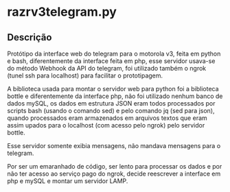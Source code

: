 # razrv3telegram.py

## Descrição
Protótipo da interface web do telegram para o motorola v3, feita em python e bash, diferentemente da interface feita em php, esse servidor usava-se do método Webhook da API do telegram, foi utilizado também o ngrok (tunel ssh para localhost) para facilitar o prototipagem. 

A biblioteca usada para montar o servidor web para python foi a biblioteca bottle e diferentemente da interface php, não foi utilizado nenhum banco de dados mySQL, os dados em estrutura JSON eram todos processados por scripts bash (usando o comando sed) e pelo comando jq (sed para json), quando processados eram armazenados em arquivos textos que eram assim upados para o localhost (com acesso pelo ngrok) pelo servidor bottle.

Esse servidor somente exibia mensagens, não mandava mensagens para o telegram.

Por ser um emaranhado de código, ser lento para processar os dados e por não ter acesso ao serviço pago do ngrok, decide reescrever a interface em php e mySQL e montar um servidor LAMP.
